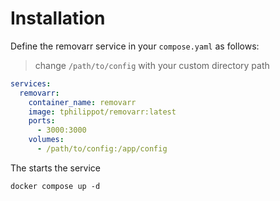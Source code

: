 # Installation

Define the removarr service in your `compose.yaml` as follows:

> change `/path/to/config` with your custom directory path

```yaml
services:
  removarr:
    container_name: removarr
    image: tphilippot/removarr:latest
    ports:
      - 3000:3000
    volumes:
      - /path/to/config:/app/config
```

The starts the service

`docker compose up -d`
